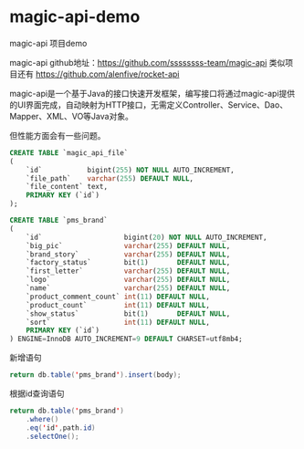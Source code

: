 # magic-api-demo

magic-api 项目demo

magic-api github地址：https://github.com/ssssssss-team/magic-api
类似项目还有 https://github.com/alenfive/rocket-api

magic-api是一个基于Java的接口快速开发框架，编写接口将通过magic-api提供的UI界面完成，自动映射为HTTP接口，无需定义Controller、Service、Dao、Mapper、XML、VO等Java对象。

但性能方面会有一些问题。

```sql
CREATE TABLE `magic_api_file`
(
    `id`           bigint(255) NOT NULL AUTO_INCREMENT,
    `file_path`    varchar(255) DEFAULT NULL,
    `file_content` text,
    PRIMARY KEY (`id`)
);

CREATE TABLE `pms_brand`
(
    `id`                    bigint(20) NOT NULL AUTO_INCREMENT,
    `big_pic`               varchar(255) DEFAULT NULL,
    `brand_story`           varchar(255) DEFAULT NULL,
    `factory_status`        bit(1)       DEFAULT NULL,
    `first_letter`          varchar(255) DEFAULT NULL,
    `logo`                  varchar(255) DEFAULT NULL,
    `name`                  varchar(255) DEFAULT NULL,
    `product_comment_count` int(11) DEFAULT NULL,
    `product_count`         int(11) DEFAULT NULL,
    `show_status`           bit(1)       DEFAULT NULL,
    `sort`                  int(11) DEFAULT NULL,
    PRIMARY KEY (`id`)
) ENGINE=InnoDB AUTO_INCREMENT=9 DEFAULT CHARSET=utf8mb4;
```

新增语句
```java
return db.table('pms_brand').insert(body);
```

根据id查询语句
```java
return db.table('pms_brand')
    .where()
    .eq('id',path.id)
    .selectOne();
```